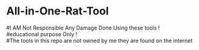 # All-in-One-Rat-Tool
#I AM Not Responsible Any Damage Done Using these tools !                                                                                                                                                                                                                            
#educational purpose Only !                                                                                                                                                                                                                                                          
#The tools in this repo are not owned by me they are found on the internet                                                                                                                                                                                                           
